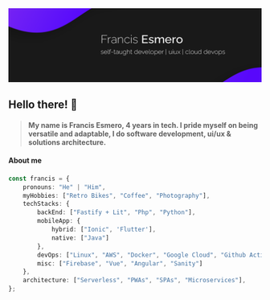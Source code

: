 <html>
      <head>
        <img src="image/readme_header.png" alt="my profile banner">
      </head>
</html>

## Hello there! 👋
> #### My name is Francis Esmero, 4 years in tech. I pride myself on being versatile and adaptable, I do software development, ui/ux & solutions architecture.

#### About me
```typescript
const francis = {
    pronouns: "He" | "Him",
    myHobbies: ["Retro Bikes", "Coffee", "Photography"],
    techStacks: {
        backEnd: ["Fastify + Lit", "Php", "Python"],
        mobileApp: {
            hybrid: ["Ionic", 'Flutter'],
            native: ["Java"]
        },
        devOps: ["Linux", "AWS", "Docker", "Google Cloud", "Github Actions", "Terraform"],
        misc: ["Firebase", "Vue", "Angular", "Sanity"]
    },
    architecture: ["Serverless", "PWAs", "SPAs", "Microservices"],
};
```

